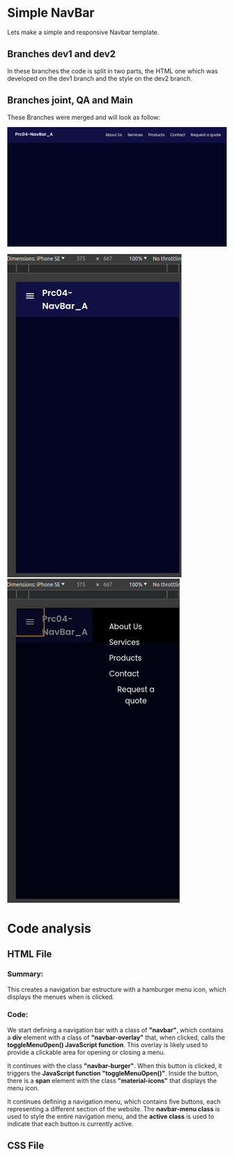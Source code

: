 
# Simple NavBar
Lets make a simple and responsive Navbar template.


## Branches dev1 and dev2
In these branches the code is split in two parts, the HTML one which was developed on the dev1 branch and the style on the dev2 branch.

## Branches joint, QA and Main
These Branches were merged and will look as follow:

![screenshot](pics/screenshot1.png)

![screenshot](pics/screenshot2.png)
![screenshot](pics/screenshot3.png)

# Code analysis

## HTML File

### Summary:
This creates a navigation bar estructure with a hamburger menu icon, which displays the menues when is clicked.

### Code:
We start defining a navigation bar with a class of **"navbar"**, which contains a **div** element with a class of **"navbar-overlay"** that, when clicked, calls the **toggleMenuOpen() JavaScript function**. 
This overlay is likely used to provide a clickable area for opening or closing a menu.

It continues with the class **"navbar-burger"**. 
When this button is clicked, it triggers the **JavaScript function "toggleMenuOpen()"**. 
Inside the button, there is a **span** element with the class **"material-icons"** that displays the menu icon.

It continues defining a navigation menu, which contains five buttons, each representing a different section of the website.
The **navbar-menu class** is used to style the entire navigation menu, and the **active class** is used to indicate that each button is currently active.


## CSS File
